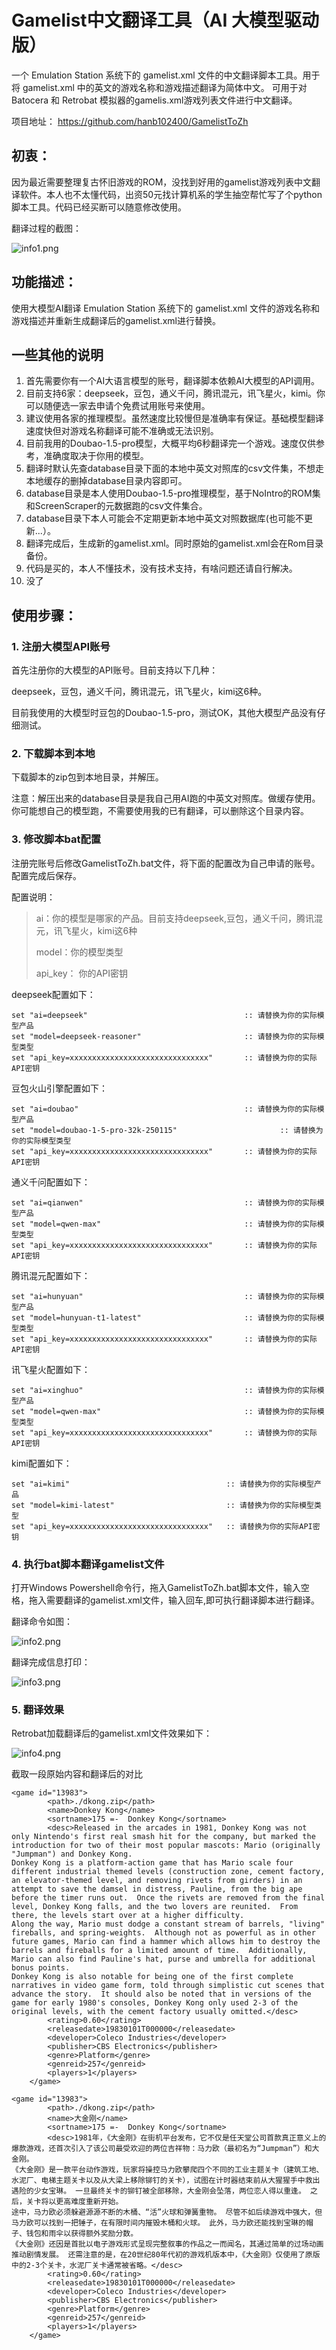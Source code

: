 


# Gamelist中文翻译工具（AI 大模型驱动版）

一个 Emulation Station 系统下的 gamelist.xml 文件的中文翻译脚本工具。用于将 gamelist.xml 中的英文的游戏名称和游戏描述翻译为简体中文。
可用于对 Batocera 和 Retrobat 模拟器的gamelis.xml游戏列表文件进行中文翻译。

项目地址：
https://github.com/hanb102400/GamelistToZh

## 初衷：

因为最近需要整理复古怀旧游戏的ROM，没找到好用的gamelist游戏列表中文翻译软件。本人也不太懂代码，出资50元找计算机系的学生抽空帮忙写了个python脚本工具。代码已经买断可以随意修改使用。

翻译过程的截图：

![info1.png](images/info1.png)


## 功能描述：

使用大模型AI翻译 Emulation Station 系统下的 gamelist.xml 文件的游戏名称和游戏描述并重新生成翻译后的gamelist.xml进行替换。 


## 一些其他的说明

1. 首先需要你有一个AI大语言模型的账号，翻译脚本依赖AI大模型的API调用。
2. 目前支持6家：deepseek，豆包，通义千问，腾讯混元，讯飞星火，kimi。你可以随便选一家去申请个免费试用账号来使用。
3. 建议使用各家的推理模型。虽然速度比较慢但是准确率有保证。基础模型翻译速度快但对游戏名称翻译可能不准确或无法识别。
4. 目前我用的Doubao-1.5-pro模型，大概平均6秒翻译完一个游戏。速度仅供参考，准确度取决于你用的模型。
5. 翻译时默认先查database目录下面的本地中英文对照库的csv文件集，不想走本地缓存的删掉database目录内容即可。
6. database目录是本人使用Doubao-1.5-pro推理模型，基于NoIntro的ROM集和ScreenScraper的元数据跑的csv文件集合。
7. database目录下本人可能会不定期更新本地中英文对照数据库(也可能不更新...）。
8. 翻译完成后，生成新的gamelist.xml。同时原始的gamelist.xml会在Rom目录备份。
9. 代码是买的，本人不懂技术，没有技术支持，有啥问题还请自行解决。
10. 没了

## 使用步骤：

### 1. 注册大模型API账号

首先注册你的大模型的API账号。目前支持以下几种：

deepseek，豆包，通义千问，腾讯混元，讯飞星火，kimi这6种。

目前我使用的大模型时豆包的Doubao-1.5-pro，测试OK，其他大模型产品没有仔细测试。

### 2. 下载脚本到本地 

下载脚本的zip包到本地目录，并解压。

注意：解压出来的database目录是我自己用AI跑的中英文对照库。做缓存使用。你可能想自己的模型跑，不需要使用我的已有翻译，可以删除这个目录内容。


### 3. 修改脚本bat配置

注册完账号后修改GamelistToZh.bat文件，将下面的配置改为自己申请的账号。配置完成后保存。

配置说明：

> ai：你的模型是哪家的产品。目前支持deepseek,豆包，通义千问，腾讯混元，讯飞星火，kimi这6种
>
> model：你的模型类型
>
> api_key： 你的API密钥

deepseek配置如下：
```
set "ai=deepseek"					                :: 请替换为你的实际模型产品
set "model=deepseek-reasoner"        			    :: 请替换为你的实际模型类型
set "api_key=xxxxxxxxxxxxxxxxxxxxxxxxxxxxxxx"  	    :: 请替换为你的实际API密钥
```

豆包火山引擎配置如下：
```
set "ai=doubao"					                    :: 请替换为你的实际模型产品
set "model=doubao-1-5-pro-32k-250115"        	            :: 请替换为你的实际模型类型
set "api_key=xxxxxxxxxxxxxxxxxxxxxxxxxxxxxxx"  		:: 请替换为你的实际API密钥
```

通义千问配置如下：
```
set "ai=qianwen"					                :: 请替换为你的实际模型产品
set "model=qwen-max"                                :: 请替换为你的实际模型类型
set "api_key=xxxxxxxxxxxxxxxxxxxxxxxxxxxxxxx"  	    :: 请替换为你的实际API密钥
```    				

腾讯混元配置如下：
```
set "ai=hunyuan"							    	:: 请替换为你的实际模型产品
set "model=hunyuan-t1-latest"  						:: 请替换为你的实际模型类型
set "api_key=xxxxxxxxxxxxxxxxxxxxxxxxxxxxxxx"  	    :: 请替换为你的实际API密钥
```

讯飞星火配置如下：
```
set "ai=xinghuo"					    			:: 请替换为你的实际模型产品
set "model=qwen-max"    							:: 请替换为你的实际模型类型
set "api_key=xxxxxxxxxxxxxxxxxxxxxxxxxxxxxxx"  	    :: 请替换为你的实际API密钥
```

kimi配置如下：
```
set "ai=kimi"							        :: 请替换为你的实际模型产品
set "model=kimi-latest"  						:: 请替换为你的实际模型类型
set "api_key=xxxxxxxxxxxxxxxxxxxxxxxxxxxxxxx"  	:: 请替换为你的实际API密钥
```


### 4. 执行bat脚本翻译gamelist文件

打开Windows Powershell命令行，拖入GamelistToZh.bat脚本文件，输入空格，拖入需要翻译的gamelist.xml文件，输入回车,即可执行翻译脚本进行翻译。

翻译命令如图：

![info2.png](images/info2.png)

翻译完成信息打印：

![info3.png](images/info3.png)

### 5. 翻译效果

Retrobat加载翻译后的gamelist.xml文件效果如下：

![info4.png](images/info4.png)

截取一段原始内容和翻译后的对比

```
<game id="13983">
		<path>./dkong.zip</path>
		<name>Donkey Kong</name>
		<sortname>175 =-  Donkey Kong</sortname>
		<desc>Released in the arcades in 1981, Donkey Kong was not only Nintendo's first real smash hit for the company, but marked the introduction for two of their most popular mascots: Mario (originally "Jumpman") and Donkey Kong.
Donkey Kong is a platform-action game that has Mario scale four different industrial themed levels (construction zone, cement factory, an elevator-themed level, and removing rivets from girders) in an attempt to save the damsel in distress, Pauline, from the big ape before the timer runs out.  Once the rivets are removed from the final level, Donkey Kong falls, and the two lovers are reunited.  From there, the levels start over at a higher difficulty.
Along the way, Mario must dodge a constant stream of barrels, "living" fireballs, and spring-weights.  Although not as powerful as in other future games, Mario can find a hammer which allows him to destroy the barrels and fireballs for a limited amount of time.  Additionally, Mario can also find Pauline's hat, purse and umbrella for additional bonus points.
Donkey Kong is also notable for being one of the first complete narratives in video game form, told through simplistic cut scenes that advance the story.  It should also be noted that in versions of the game for early 1980's consoles, Donkey Kong only used 2-3 of the original levels, with the cement factory usually omitted.</desc>
		<rating>0.60</rating>
		<releasedate>19830101T000000</releasedate>
		<developer>Coleco Industries</developer>
		<publisher>CBS Electronics</publisher>
		<genre>Platform</genre>
		<genreid>257</genreid>
		<players>1</players>
	</game>
```


```
<game id="13983">
		<path>./dkong.zip</path>
		<name>大金刚</name>
		<sortname>175 =-  Donkey Kong</sortname>
		<desc>1981年，《大金刚》在街机平台发布，它不仅是任天堂公司首款真正意义上的爆款游戏，还首次引入了该公司最受欢迎的两位吉祥物：马力欧（最初名为“Jumpman”）和大金刚。
《大金刚》是一款平台动作游戏，玩家将操控马力欧攀爬四个不同的工业主题关卡（建筑工地、水泥厂、电梯主题关卡以及从大梁上移除铆钉的关卡），试图在计时器结束前从大猩猩手中救出遇险的少女宝琳。 一旦最终关卡的铆钉被全部移除，大金刚会坠落，两位恋人得以重逢。 之后，关卡将以更高难度重新开始。
途中，马力欧必须躲避源源不断的木桶、“活”火球和弹簧重物。 尽管不如后续游戏中强大，但马力欧可以找到一把锤子，在有限时间内摧毁木桶和火球。 此外，马力欧还能找到宝琳的帽子、钱包和雨伞以获得额外奖励分数。
《大金刚》还因是首批以电子游戏形式呈现完整叙事的作品之一而闻名，其通过简单的过场动画推动剧情发展。 还需注意的是，在20世纪80年代初的游戏机版本中，《大金刚》仅使用了原版中的2-3个关卡，水泥厂关卡通常被省略。</desc>
		<rating>0.60</rating>
		<releasedate>19830101T000000</releasedate>
		<developer>Coleco Industries</developer>
		<publisher>CBS Electronics</publisher>
		<genre>Platform</genre>
		<genreid>257</genreid>
		<players>1</players>
	</game>
```


